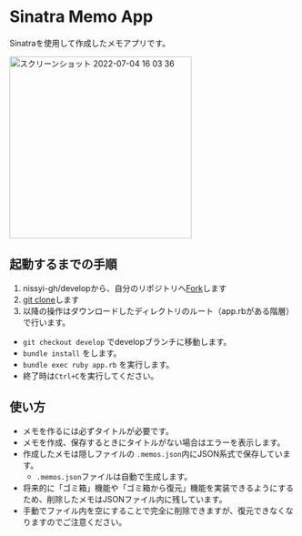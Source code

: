 # Sinatra Memo App
Sinatraを使用して作成したメモアプリです。
<br>

<img width="320" alt="スクリーンショット 2022-07-04 16 03 36" src="https://user-images.githubusercontent.com/81596063/177102542-9b985633-fb41-4c43-baf7-de65b1645df5.png">

## 起動するまでの手順

1. nissyi-gh/developから、自分のリポジトリへ[Fork](https://docs.github.com/ja/get-started/quickstart/fork-a-repo#forking-a-repository)します
2. [git clone](https://docs.github.com/ja/get-started/quickstart/fork-a-repo#cloning-your-forked-repository)します
3. 以降の操作はダウンロードしたディレクトリのルート（app.rbがある階層）で行います。
  - `git checkout develop` でdevelopブランチに移動します。
  - `bundle install` をします。
  - `bundle exec ruby app.rb` を実行します。
  - 終了時は`Ctrl+C`を実行してください。

## 使い方

- メモを作るには必ずタイトルが必要です。
- メモを作成、保存するときにタイトルがない場合はエラーを表示します。
- 作成したメモは隠しファイルの `.memos.json`内にJSON系式で保存しています。
  - `.memos.json`ファイルは自動で生成します。
- 将来的に「ゴミ箱」機能や「ゴミ箱から復元」機能を実装できるようにするため、削除したメモはJSONファイル内に残しています。
- 手動でファイル内を空にすることで完全に削除できますが、復元できなくなりますのでご注意ください。
